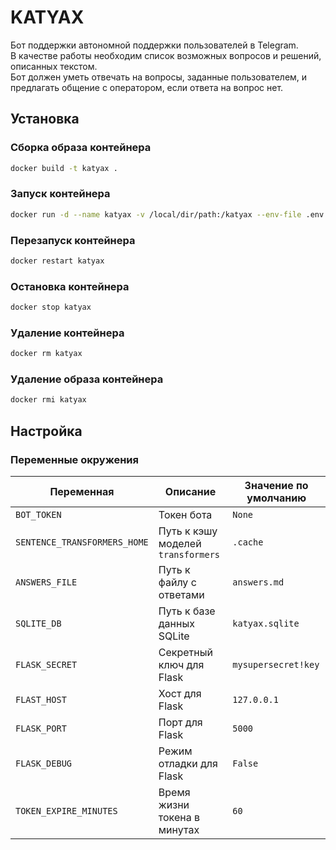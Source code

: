 # KATYAX

Бот поддержки автономной поддержки пользователей в Telegram. <br>
В качестве работы необходим список возможных вопросов и решений, описанных текстом. <br>
Бот должен уметь отвечать на вопросы, заданные пользователем, и предлагать общение с оператором, если ответа на вопрос нет.

## Установка

### Сборка образа контейнера

```bash
docker build -t katyax .
```

### Запуск контейнера

```bash
docker run -d --name katyax -v /local/dir/path:/katyax --env-file .env katyax
```

### Перезапуск контейнера

```bash
docker restart katyax
```

### Остановка контейнера

```bash
docker stop katyax
```

### Удаление контейнера

```bash
docker rm katyax
```

### Удаление образа контейнера

```bash
docker rmi katyax
```

## Настройка

### Переменные окружения

| Переменная | Описание | Значение по умолчанию |
| --- | --- | --- |
| `BOT_TOKEN ` | Токен бота | `None` |
| `SENTENCE_TRANSFORMERS_HOME` | Путь к кэшу моделей `transformers` | `.cache` |
| `ANSWERS_FILE` | Путь к файлу с ответами | `answers.md` |
| `SQLITE_DB` | Путь к базе данных SQLite | `katyax.sqlite` |
| `FLASK_SECRET` | Секретный ключ для Flask | `mysupersecret!key` |
| `FLAST_HOST` | Хост для Flask | `127.0.0.1` |
| `FLASK_PORT` | Порт для Flask | `5000` |
| `FLASK_DEBUG` | Режим отладки для Flask | `False` |
| `TOKEN_EXPIRE_MINUTES` | Время жизни токена в минутах | `60` |